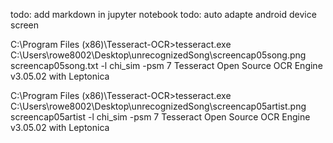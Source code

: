 todo: add markdown in jupyter notebook
todo: auto adapte android device screen

C:\Program Files (x86)\Tesseract-OCR>tesseract.exe C:\Users\rowe8002\Desktop\unrecognizedSong\screencap05song.png screencap05song.txt -l chi_sim -psm 7
Tesseract Open Source OCR Engine v3.05.02 with Leptonica

C:\Program Files (x86)\Tesseract-OCR>tesseract.exe C:\Users\rowe8002\Desktop\unrecognizedSong\screencap05artist.png screencap05artist -l chi_sim -psm 7
Tesseract Open Source OCR Engine v3.05.02 with Leptonica
